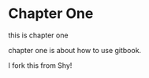# Chapter One

this is chapter one

chapter one is about how to use gitbook.

I fork this from Shy!
